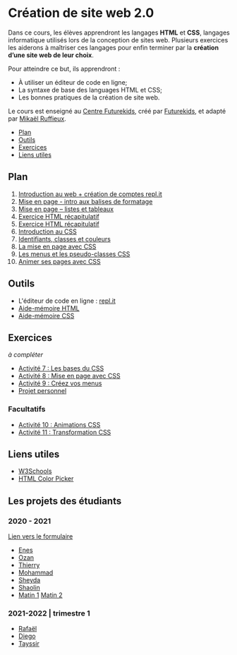 # Création de site web 2.0

Dans ce cours, les élèves apprendront les langages **HTML** et **CSS**, langages informatique utilisés lors de la conception de sites web. Plusieurs exercices les aiderons à maîtriser ces langages pour enfin terminer par la **création d’une site web de leur choix**.

Pour atteindre ce but, ils apprendront :

- À utiliser un éditeur de code en ligne;
- La syntaxe de base des languages HTML et CSS;
- Les bonnes pratiques de la création de site web.

Le cours est enseigné au <a href="https://futurekids.io/contact/fr" target="_blank">Centre Futurekids</a>, créé par <a href="https://futurekids.io/" target="_blank">Futurekids</a>, et adapté par <a href="https://redox-prod.ch" target="_blank">Mikaël Ruffieux</a>.

- [Plan](#plan)
- [Outils](#outils)
- [Exercices](#exercices)
- [Liens utiles](#liens-utiles)

## Plan

1. [Introduction au web + création de comptes repl.it](https://futurekids-io.github.io/6.011-creation-de-site-web-2.0/cours1/#1)<br/>
2. [Mise en page - intro aux balises de formatage](https://futurekids-io.github.io/6.011-creation-de-site-web-2.0/cours2/#1)
3. [Mise en page – listes et tableaux](https://drive.google.com/file/d/1tl0gSpN6nIeXCyhE6AcmcbtrMu8u3Ao4/view?usp=sharing)
4. [Exercice HTML récapitulatif](https://drive.google.com/file/d/15d8VwhS_7NdeJ-bosib75MRQQsufA4iX/view?usp=sharing)
5. [Exercice HTML récapitulatif](https://drive.google.com/file/d/1_zzL0RmN5cn-DInNxBz8rxLTAKQweOKT/view?usp=sharing)
6. [Introduction au CSS](https://drive.google.com/file/d/1EGaVyl-0f8l6GB6jK9zAWXeYAqiOMw72/view?usp=sharing)
7. [Identifiants, classes et couleurs](https://futurekids-io.github.io/6.011-creation-de-site-web-2.0/cours7/#1)
8. [La mise en page avec CSS](https://futurekids-io.github.io/6.011-creation-de-site-web-2.0/cours8/#1)
9. [Les menus et les pseudo-classes CSS](https://futurekids-io.github.io/6.011-creation-de-site-web-2.0/cours9/#1)
10. [Animer ses pages avec CSS](https://futurekids-io.github.io/6.011-creation-de-site-web-2.0/cours10/#1)

## Outils

- L'éditeur de code en ligne : [repl.it](https://repl.it/)
- [Aide-mémoire HTML](/aide-memoire/html)
- [Aide-mémoire CSS](/aide-memoire/css)

## Exercices

*à compléter*

<!-- 
- [Activité 1 : ](/exercices/activite01) 
- [Activité 2 : ](/exercices/activite02)
- [Activité 3 : ](/exercices/activite03) 
- [Activité 4 : ](/exercices/activite04) 
- [Activité 5 : ](/exercices/activite05) 
- [Activité 6 : ](/exercices/activite06) 
-->
- [Activité 7 : Les bases du CSS](/exercices/activite07)
- [Activité 8 : Mise en page avec CSS](/exercices/activite08) 
- [Activité 9 : Créez vos menus](/exercices/activite09) 
- [Projet personnel](/exercices/projetpersonnel)

### Facultatifs

- [Activité 10 :  Animations CSS](/exercices/activite10)
- [Activité 11 : Transformation CSS](/exercices/activite11)

## Liens utiles

- [W3Schools](https://www.w3schools.com/)
- [HTML Color Picker](https://www.w3schools.com/colors/colors_picker.asp)

## Les projets des étudiants

### 2020 - 2021

[Lien vers le formulaire](https://docs.google.com/forms/d/e/1FAIpQLSfk-7oGOEKbNG5534tQYfX6uz3Mgw1t_CzvXht5ad717Eq4wQ/viewform)

- [Enes](https://ProjetEnes.enesilenk.repl.co)
- [Ozan](https://projet-ozan.ozandadevren.repl.co)
- [Thierry](https://projetthierry.thierryhenri.repl.co)
- [Mohammad](https://mohamad-premiere.futurekids.repl.co)
- [Sheyda](https://projet-sheyda.sheyda1381sh.repl.co)
- [Shaolin](https://Wiki-GW2-V100.shaolin2006.repl.co)
- [Matin 1](https://projetMatin.eliot0.repl.co) [Matin 2](https://exercice9.eliot0.repl.co)

### 2021-2022 | trimestre 1

- [Rafaël](https://juniorspanishsearchservice.firehackyt1.repl.co/)
- [Diego](https://night.rikozolo.repl.co/)
- [Tayssir](https://gregariousvengefulkernel.tf74.repl.co/)
